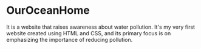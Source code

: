 # OurOceanHome
 It is a website that raises awareness about water pollution. It's my very first website created using HTML and CSS, and its primary focus is on emphasizing the importance of reducing pollution.
